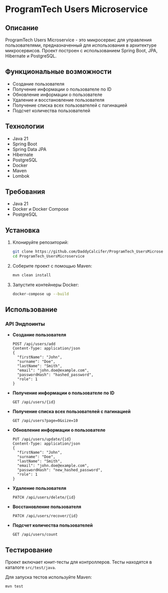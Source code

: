 # ProgramTech Users Microservice

## Описание

ProgramTech Users Microservice - это микросервис для управления пользователями, предназначенный для использования в архитектуре микросервисов. Проект построен с использованием Spring Boot, JPA, Hibernate и PostgreSQL.

## Функциональные возможности

- Создание пользователя
- Получение информации о пользователе по ID
- Обновление информации о пользователе
- Удаление и восстановление пользователя
- Получение списка всех пользователей с пагинацией
- Подсчет количества пользователей

## Технологии

- Java 21
- Spring Boot
- Spring Data JPA
- Hibernate
- PostgreSQL
- Docker
- Maven
- Lombok

## Требования

- Java 21
- Docker и Docker Compose
- PostgreSQL

## Установка

1. Клонируйте репозиторий:
    ```sh
    git clone https://github.com/DaddyCalcifer/ProgramTech_UsersMicroservice.git
    cd ProgramTech_UsersMicroservice
    ```

2. Соберите проект с помощью Maven:
    ```sh
    mvn clean install
    ```

3. Запустите контейнеры Docker:
    ```sh
    docker-compose up --build
    ```

## Использование

### API Эндпоинты

- **Создание пользователя**
    ```http
    POST /api/users/add
    Content-Type: application/json
    {
      "firstName": "John",
      "surname": "Doe",
      "lastName": "Smith",
      "email": "john.doe@example.com",
      "passwordHash": "hashed_password",
      "role": 1
    }
    ```

- **Получение информации о пользователе по ID**
    ```http
    GET /api/users/{id}
    ```

- **Получение списка всех пользователей с пагинацией**
    ```http
    GET /api/users?page=0&size=10
    ```

- **Обновление информации о пользователе**
    ```http
    PUT /api/users/update/{id}
    Content-Type: application/json
    {
      "firstName": "John",
      "surname": "Doe",
      "lastName": "Smith",
      "email": "john.doe@example.com",
      "passwordHash": "new_hashed_password",
      "role": 1
    }
    ```

- **Удаление пользователя**
    ```http
    PATCH /api/users/delete/{id}
    ```

- **Восстановление пользователя**
    ```http
    PATCH /api/users/recover/{id}
    ```

- **Подсчет количества пользователей**
    ```http
    GET /api/users/count
    ```

## Тестирование

Проект включает юнит-тесты для контроллеров. Тесты находятся в каталоге `src/test/java`.

Для запуска тестов используйте Maven:
```sh
mvn test
